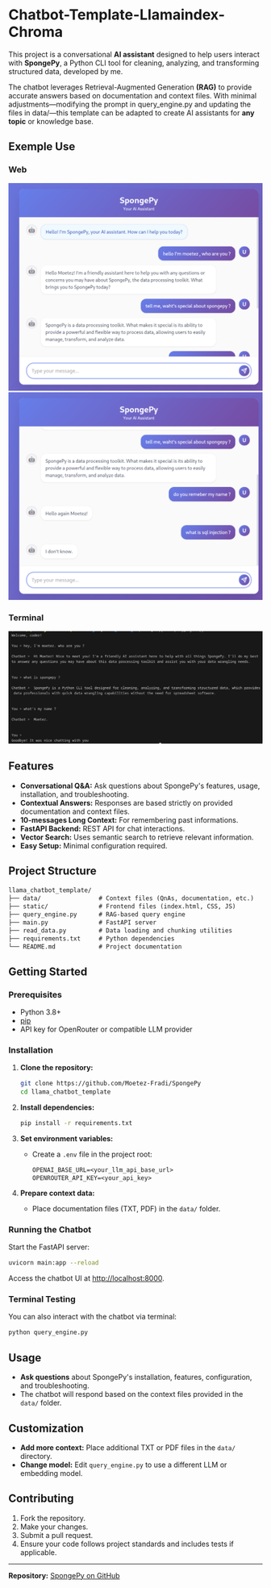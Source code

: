 # Chatbot-Template-Llamaindex-Chroma

This project is a conversational **AI assistant** designed to help users interact with **SpongePy**, a Python CLI tool for cleaning, analyzing, and transforming structured data, developed by me.

The chatbot leverages Retrieval-Augmented Generation **(RAG)** to provide accurate answers based on documentation and context files. With minimal adjustments—modifying the prompt in query_engine.py and updating the files in data/—this template can be adapted to create AI assistants for **any topic** or knowledge base.

## Exemple Use

### Web

![Web exemple](./screenshots/web1.png)
![Web exemple](./screenshots/web2.png)

### Terminal

![Web exemple](./screenshots/terminal.png)

## Features

- **Conversational Q&A:** Ask questions about SpongePy's features, usage, installation, and troubleshooting.
- **Contextual Answers:** Responses are based strictly on provided documentation and context files.
- **10-messages Long Context:** For remembering past informations.
- **FastAPI Backend:** REST API for chat interactions.
- **Vector Search:** Uses semantic search to retrieve relevant information.
- **Easy Setup:** Minimal configuration required.

## Project Structure

```
llama_chatbot_template/
├── data/                # Context files (QnAs, documentation, etc.)
├── static/              # Frontend files (index.html, CSS, JS)
├── query_engine.py      # RAG-based query engine
├── main.py              # FastAPI server
├── read_data.py         # Data loading and chunking utilities
├── requirements.txt     # Python dependencies
└── README.md            # Project documentation
```

## Getting Started

### Prerequisites

- Python 3.8+
- [pip](https://pip.pypa.io/en/stable/)
- API key for OpenRouter or compatible LLM provider

### Installation

1. **Clone the repository:**
   ```bash
   git clone https://github.com/Moetez-Fradi/SpongePy
   cd llama_chatbot_template
   ```

2. **Install dependencies:**
   ```bash
   pip install -r requirements.txt
   ```

3. **Set environment variables:**
   - Create a `.env` file in the project root:
     ```
     OPENAI_BASE_URL=<your_llm_api_base_url>
     OPENROUTER_API_KEY=<your_api_key>
     ```

4. **Prepare context data:**
   - Place documentation files (TXT, PDF) in the `data/` folder.

### Running the Chatbot

Start the FastAPI server:

```bash
uvicorn main:app --reload
```

Access the chatbot UI at [http://localhost:8000](http://localhost:8000).

### Terminal Testing

You can also interact with the chatbot via terminal:

```bash
python query_engine.py
```

## Usage

- **Ask questions** about SpongePy's installation, features, configuration, and troubleshooting.
- The chatbot will respond based on the context files provided in the `data/` folder.

## Customization

- **Add more context:** Place additional TXT or PDF files in the `data/` directory.
- **Change model:** Edit `query_engine.py` to use a different LLM or embedding model.

## Contributing

1. Fork the repository.
2. Make your changes.
3. Submit a pull request.
4. Ensure your code follows project standards and includes tests if applicable.


---

**Repository:** [SpongePy on GitHub](https://github.com/Moetez-Fradi/SpongePy)
